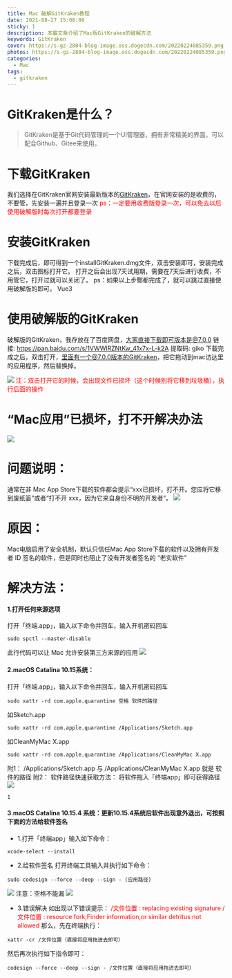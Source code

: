 ```yaml
---
title: Mac 破解GitKraken教程
date: 2021-08-27 15:08:00
sticky: 1
description: 本篇文章介绍了Mac版GitKraken的破解方法
keywords: GitKraken
cover: https://s-gz-2804-blog-image.oss.dogecdn.com/20220224085359.png
photos: https://s-gz-2804-blog-image.oss.dogecdn.com/20220224085359.png
categories:
  - Mac
tags:
  - gitkraken
---
```


# GitKraken是什么？

> GitKraken是基于Git代码管理的一个UI管理器，拥有非常精美的界面，可以配合Github、Gitee来使用。

# 下载GitKraken

我们选择在GitKraken官网安装最新版本的[GitKraken](https://www.gitkraken.com/)，在官网安装的是收费的，不要管，先安装一遍并且登录一次
<font color='red'> ps：一定要用收费版登录一次，可以免去以后使用破解版时每次打开都要登录 </font>

# 安装GitKraken

下载完成后，即可得到一个installGitKraken.dmg文件，双击安装即可，安装完成之后，双击图标打开它。
打开之后会出现7天试用期，需要在7天后进行收费，不用管它，打开过就可以关闭了。
ps：如果以上步鄹都完成了，就可以跳过直接使用破解版的即可。
Vue3
# 使用破解版的GitKraken

破解版的GitKraken，我存放在了百度网盘，大家直接下载即可版本是@7.0.0
链接: https://pan.baidu.com/s/1VWWlRZNtKw_41x7x-L-k2A 提取码: giko
下载完成之后，双击打开，里面有一个@7.0.0版本的GitKraken，把它拖动到mac访达里的应用程序，然后替换掉。

![](https://s-gz-2804-blog-image.oss.dogecdn.com/20220224085401.png)
<font color='red'> 注：双击打开它的时候，会出现文件已损坏（这个时候别将它移到垃圾桶），执行后面的操作 </font>

# “Mac应用”已损坏，打不开解决办法
![](https://s-gz-2804-blog-image.oss.dogecdn.com/20220224085402.png)

# 问题说明：
通常在非 Mac App Store下载的软件都会提示“xxx已损坏，打不开。您应将它移到废纸篓”或者“打不开 xxx，因为它来自身份不明的开发者”。
![](https://s-gz-2804-blog-image.oss.dogecdn.com/20220224085403.png)

# 原因：
Mac电脑启用了安全机制，默认只信任Mac App Store下载的软件以及拥有开发者 ID 签名的软件，但是同时也阻止了没有开发者签名的 “老实软件”

# 解决方法：
#### 1.打开任何来源选项
打开「终端.app」，输入以下命令并回车，输入开机密码回车
```
sudo spctl --master-disable
```
此行代码可以让 Mac 允许安装第三方来源的应用
![](https://s-gz-2804-blog-image.oss.dogecdn.com/20220224085404.png)

#### 2.macOS Catalina 10.15系统：
打开「终端.app」，输入以下命令并回车，输入开机密码回车
```
sudo xattr -rd com.apple.quarantine 空格 软件的路径
```
如Sketch.app
```
sudo xattr -rd com.apple.quarantine /Applications/Sketch.app
```
如CleanMyMac X.app
```
sudo xattr -rd com.apple.quarantine /Applications/CleanMyMac X.app
```
附1：
/Applications/Sketch.app
与
/Applications/CleanMyMac X.app
就是
软件的路径
附2：
软件路径快速获取方法：
将软件拖入「终端app」即可获得路径
![](https://s-gz-2804-blog-image.oss.dogecdn.com/20220224085405.gif)
```
1
```

#### 3.macOS Catalina 10.15.4 系统：更新10.15.4系统后软件出现意外退出，可按照下面的方法给软件签名
- 1.打开「终端app」输入如下命令：
```
xcode-select --install
```
- 2.给软件签名
打开终端工具输入并执行如下命令：
```
sudo codesign --force --deep --sign - (应用路径)
```
![](https://s-gz-2804-blog-image.oss.dogecdn.com/20220224085406.png)
注意：空格不能漏
![](https://s-gz-2804-blog-image.oss.dogecdn.com/20220224085407.png)
- 3.错误解决
如出现以下错误提示：
<font color='red'> /文件位置 : replacing existing signature </font>
<font color='red'> /文件位置 : resource fork,Finder information,or similar detritus not allowed </font>
那么，先在终端执行：
```
xattr -cr /文件位置（直接将应用拖进去即可）
```
然后再次执行如下指令即可：
```
codesign --force --deep --sign - /文件位置（直接将应用拖进去即可）
```